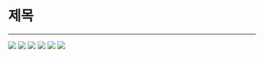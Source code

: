 # 제목
---
<img src="https://img.shields.io/badge/mysql-4479A1?style=flat-square&logo=postman&logoColor=black"/> 
<a href="링크"><img src="위에있는뱃지코드"/></a>
<img src="https://img.shields.io/badge/intellj-FF6C37?style=flat-square&logo=postman&logoColor=black"/> 
<a href="링크"><img src="위에있는뱃지코드"/></a>
<img src="https://img.shields.io/badge/postman-000000?style=flat-square&logo=postman&logoColor=black"/>
<a href="링크"><img src="000000"/></a>
